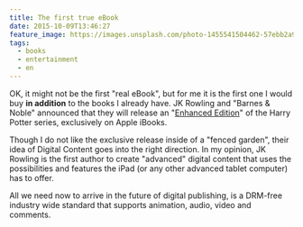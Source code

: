 ```yaml
---
title: The first true eBook
date: 2015-10-09T13:46:27
feature_image: https://images.unsplash.com/photo-1455541504462-57ebb2a9cec1?ixlib=rb-0.3.5&q=80&fm=jpg&crop=entropy&cs=tinysrgb&w=1080&fit=max&ixid=eyJhcHBfaWQiOjExNzczfQ&s=c4ddfb1c668e3e7e0a9c793e8a14f231
tags:
  - books
  - entertainment
  - en
---
```


OK, it might not be the first "real eBook", but for me it is the first one I would buy **in addition** to the books I already have. JK Rowling and "Barnes & Noble" announced that they will release an "[Enhanced Edition](http://www.apple.com/pr/library/2015/10/08Enhanced-Editions-of-Harry-Potter-Series-Now-Available-Exclusively-on-iBooks-for-iPhone-iPad-iPod-touch.html)" of the Harry Potter series, exclusively on Apple iBooks.

Though I do not like the exclusive release inside of a "fenced garden", their idea of Digital Content goes into the right direction. In my opinion, JK Rowling is the first author to create "advanced" digital content that uses the possibilities and features the iPad (or any other advanced tablet computer) has to offer.

All we need now to arrive in the future of digital publishing, is a DRM-free industry wide standard that supports animation, audio, video and comments.
